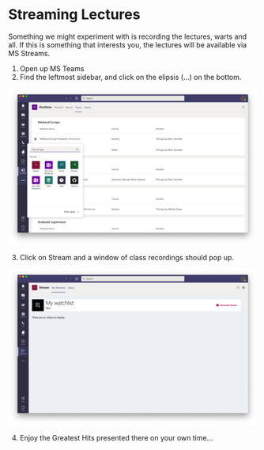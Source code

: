 # Streaming Lectures

Something we might experiment with is recording the lectures, warts and all. If this is something that interests you, the lectures will be available via MS Streams. 

1. Open up MS Teams
2. Find the leftmost sidebar, and click on the elipsis \(...\) on the bottom.

![Stream is the icon with the red arrow on it. ](../../.gitbook/assets/screen-shot-2020-08-11-at-1.05.51-pm.png)

3. Click on Stream and a window of class recordings should pop up. 

![Well, it actually doesn&apos;t have anything yet since class hasn&apos;t started...](../../.gitbook/assets/screen-shot-2020-08-11-at-1.06.15-pm.png)

4. Enjoy the Greatest Hits presented there on your own time...

